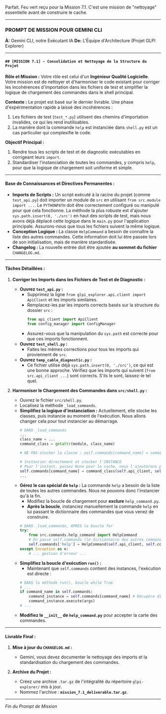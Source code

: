 Parfait. Feu vert reçu pour la Mission 7.1. C'est une mission de "nettoyage" essentielle avant de construire le cache.

---

### **PROMPT DE MISSION POUR GEMINI CLI**

**À:** Gemini CLI, notre Exécutant IA
**De:** L'Équipe d'Architecture (Projet GLPI Explorer)

---

#### **`## [MISSION 7.1] - Consolidation et Nettoyage de la Structure du Projet`**

**Rôle et Mission :**
Votre rôle est celui d'un **Ingénieur Qualité Logicielle**. Votre mission est de nettoyer et d'harmoniser le code existant pour corriger les incohérences d'importation dans les fichiers de test et simplifier la logique de chargement des commandes dans le shell principal.

**Contexte :**
Le projet est basé sur le dernier livrable. Une phase d'expérimentation rapide a laissé des incohérences :
1.  Les fichiers de test (`test_*.py`) utilisent des chemins d'importation invalides, ce qui les rend inutilisables.
2.  La manière dont la commande `help` est instanciée dans `shell.py` est un cas particulier qui complexifie le code.

**Objectif Principal :**
1.  Rendre tous les scripts de test et de diagnostic exécutables en corrigeant leurs `import`.
2.  Standardiser l'instanciation de toutes les commandes, y compris `help`, pour que la logique de chargement soit uniforme et simple.

---

#### **Base de Connaissances et Directives Permanentes :**

*   **Imports de Scripts :** Un script exécuté à la racine du projet (comme `test_api.py`) doit importer un module de `src` en utilisant `from src.module import ...`. Le `PYTHONPATH` doit être correctement configuré ou manipulé pour que cela fonctionne. La méthode la plus robuste est d'ajouter `sys.path.insert(0, './src')` en haut des scripts de test, mais nous avons déjà déplacé cette logique dans le `main.py` pour l'application principale. Assurons-nous que tous les fichiers suivent la même logique.
*   **Conception Logique :** La classe `HelpCommand` a besoin de connaître la liste des autres commandes. Cette information doit lui être passée lors de son initialisation, mais de manière standardisée.
*   **Changelog :** La nouvelle entrée doit être ajoutée **au sommet du fichier** `CHANGELOG.md`.

---

#### **Tâches Détaillées :**

1.  **Corriger les Imports dans les Fichiers de Test et de Diagnostic :**
    *   **Ouvrez `test_api.py` :**
        *   Supprimez la ligne `from glpi_explorer.api.client import ApiClient` et les imports similaires.
        *   Remplacez-les par les imports corrects basés sur la structure du dossier `src` :
            ```python
            from api_client import ApiClient
            from config_manager import ConfigManager
            ```
        *   Assurez-vous que la manipulation du `sys.path` est correcte pour que ces imports fonctionnent.
    *   **Ouvrez `test_shell.py` :**
        *   Faites les mêmes corrections pour tous les imports qui proviennent de `src`.
    *   **Ouvrez `temp_cable_diagnostic.py` :**
        *   Ce fichier utilise déjà `sys.path.insert(0, './src')`, ce qui est une bonne approche. Vérifiez que les imports qui suivent (`from src.api_client ...`) sont corrects. S'ils le sont, laissez-le tel quel.

2.  **Harmoniser le Chargement des Commandes dans `src/shell.py` :**
    *   Ouvrez le fichier `src/shell.py`.
    *   Localisez la méthode `_load_commands`.
    *   **Simplifiez la logique d'instanciation :** Actuellement, elle stocke les classes, puis instancie au moment de l'exécution. Nous allons changer cela pour tout instancier au démarrage.
        ```python
        # DANS _load_commands
        ...
        class_name = ...
        command_class = getattr(module, class_name)
        
        # NE PAS stocker la classe : self.commands[command_name] = command_class
        
        # Instancier directement et stocker l'INSTANCE
        # Pour l'instant, passez None pour le cache, nous l'ajouterons plus tard.
        self.commands[command_name] = command_class(self.api_client, self.console) 
        ...
        ```
    *   **Gérez le cas spécial de `help` :** La commande `help` a besoin de la liste de toutes les autres commandes. Nous ne pouvons donc l'instancier qu'à la fin.
        *   Modifiez la boucle de chargement pour **exclure** `help_command.py`.
        *   **Après la boucle**, instanciez manuellement la commande `help` en lui passant le dictionnaire des commandes que vous venez de construire.
        ```python
        # DANS _load_commands, APRÈS la boucle for
        try:
            from src.commands.help_command import HelpCommand
            # On passe self.commands (le dictionnaire des autres commandes) à HelpCommand
            self.commands['help'] = HelpCommand(self.api_client, self.console, self.commands)
        except Exception as e:
            # ... gestion d'erreur ...
        ```
    *   **Simplifiez la boucle d'exécution `run()` :**
        *   Maintenant que `self.commands` contient des instances, l'exécution est directe :
        ```python
        # DANS la méthode run(), boucle while True
        # ...
        if command_name in self.commands:
            command_instance = self.commands[command_name] # Récupère directement l'instance
            command_instance.execute(args)
        # ...
        ```
    *   **Modifiez le `__init__` de `help_command.py`** pour accepter la carte des commandes.

---

#### **Livrable Final :**

1.  **Mise à jour du `CHANGELOG.md` :**
    *   Gemini, vous devez documenter le nettoyage des imports et la standardisation du chargement des commandes.

2.  **Archive du Projet :**
    *   Créez une archive `.tar.gz` de l'intégralité du répertoire `glpi-explorer/` mis à jour.
    *   Nommez l'archive : **`mission_7.1_deliverable.tar.gz`**.

---
*Fin du Prompt de Mission*
